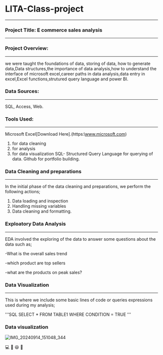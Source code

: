 # LITA-Class-project
---
### Project Title: E commerce sales analysis
---
### Project Overview: 
---
we were taught the foundations of data, storing of data, how to generate data,Data structures,the importance of data analysis,how to understand the interface of microsoft excel,career paths in data analysis,data entry in excel,Excel functions,strutured query language and power BI.

### Data Sources:
---
SQL, Access, Web.

### Tools Used:
---
Microsoft Excel[Download Here].(https:\\www.microsoft.com)

1. for data cleaning
2. for analysis
3. for data visualization
SQL- Structured Query Language for querying of data.
Github for portfolio building.

### Data Cleaning and preparations
---
In the initial phase of the data cleaning and preparations, we perform the following actions;
1. Data loading and inspection
2. Handling missing variables
3. Data cleaning and formatting.

### Exploatory Data Analysis
---
EDA involved the exploring of the data to answer some questions about the data such as;

-What is the overall sales trend

-which product are top sellers

-what are the products on peak sales?

### Data Visualization
---
This is where we include some basic lines of code or queries expressions used during my analysis;

'''SQL
SELECT * FROM TABLE1
WHERE CONDITION = TRUE
'''
### Data visualization

![IMG_20240914_151048_344](https://github.com/user-attachments/assets/852cad07-f5a8-4ea9-8f7a-db0fe3045398)

💻
🥊
😆
🙏



